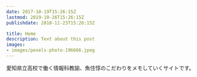 ```yaml
---
date: 2017-10-19T15:26:15Z
lastmod: 2019-10-26T15:26:15Z
publishdate: 2018-11-23T15:26:15Z

title: Home
description: Text about this post
images:
- images/pexels-photo-196666.jpeg
---
```


愛知県立高校で働く情報科教諭、魚住惇のこだわりをメモしていくサイトです。